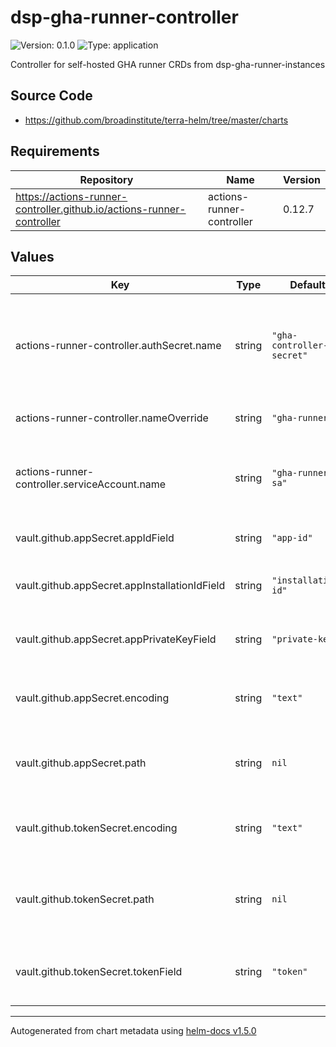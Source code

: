 # dsp-gha-runner-controller

![Version: 0.1.0](https://img.shields.io/badge/Version-0.1.0-informational?style=flat-square) ![Type: application](https://img.shields.io/badge/Type-application-informational?style=flat-square)

Controller for self-hosted GHA runner CRDs from dsp-gha-runner-instances

## Source Code

* <https://github.com/broadinstitute/terra-helm/tree/master/charts>

## Requirements

| Repository | Name | Version |
|------------|------|---------|
| https://actions-runner-controller.github.io/actions-runner-controller | actions-runner-controller | 0.12.7 |

## Values

| Key | Type | Default | Description |
|-----|------|---------|-------------|
| actions-runner-controller.authSecret.name | string | `"gha-controller-secret"` | (string) Name of the secret to create containing GitHub credentials from .vault.github |
| actions-runner-controller.nameOverride | string | `"gha-runner"` | (string) Name part to use in resources |
| actions-runner-controller.serviceAccount.name | string | `"gha-runner-sa"` | (string) Name of the service account to create to use for runner pods |
| vault.github.appSecret.appIdField | string | `"app-id"` | (string) Field name for GitHub app ID |
| vault.github.appSecret.appInstallationIdField | string | `"installation-id"` | (string) Field name for GitHub app installation ID |
| vault.github.appSecret.appPrivateKeyField | string | `"private-key"` | (string) Field name for GitHub app private key |
| vault.github.appSecret.encoding | string | `"text"` | (string) Encoding of field values, either `text` or `base64` |
| vault.github.appSecret.path | string | `nil` | Path within Vault to access app authentication fields |
| vault.github.tokenSecret.encoding | string | `"text"` | (string) Encoding of field values, either `text` or `base64` |
| vault.github.tokenSecret.path | string | `nil` | Path within Vault to access personal access token field |
| vault.github.tokenSecret.tokenField | string | `"token"` | (string) Field name for GitHub personal access token |

----------------------------------------------
Autogenerated from chart metadata using [helm-docs v1.5.0](https://github.com/norwoodj/helm-docs/releases/v1.5.0)
